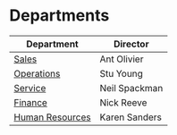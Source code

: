# Departments

| Department                                      | Director      |
| ----------------------------------------------- | ------------- |
| [Sales](./departments/sales/index.md)           | Ant Olivier   |
| [Operations](./departments/operations/index.md) | Stu Young     |
| [Service](./departments/support/index.md)       | Neil Spackman |
| [Finance](./departments/finance/index.md)       | Nick Reeve    |
| [Human Resources](./departments/hr/index.md)    | Karen Sanders |
